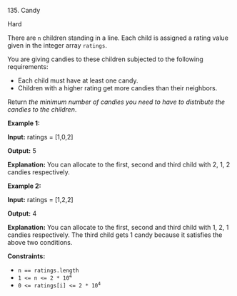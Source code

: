 135\. Candy

Hard

There are `n` children standing in a line. Each child is assigned a rating value given in the integer array `ratings`.

You are giving candies to these children subjected to the following requirements:

*   Each child must have at least one candy.
*   Children with a higher rating get more candies than their neighbors.

Return _the minimum number of candies you need to have to distribute the candies to the children_.

**Example 1:**

**Input:** ratings = [1,0,2]

**Output:** 5

**Explanation:** You can allocate to the first, second and third child with 2, 1, 2 candies respectively. 

**Example 2:**

**Input:** ratings = [1,2,2]

**Output:** 4

**Explanation:** You can allocate to the first, second and third child with 1, 2, 1 candies respectively. The third child gets 1 candy because it satisfies the above two conditions. 

**Constraints:**

*   `n == ratings.length`
*   <code>1 <= n <= 2 * 10<sup>4</sup></code>
*   <code>0 <= ratings[i] <= 2 * 10<sup>4</sup></code>
